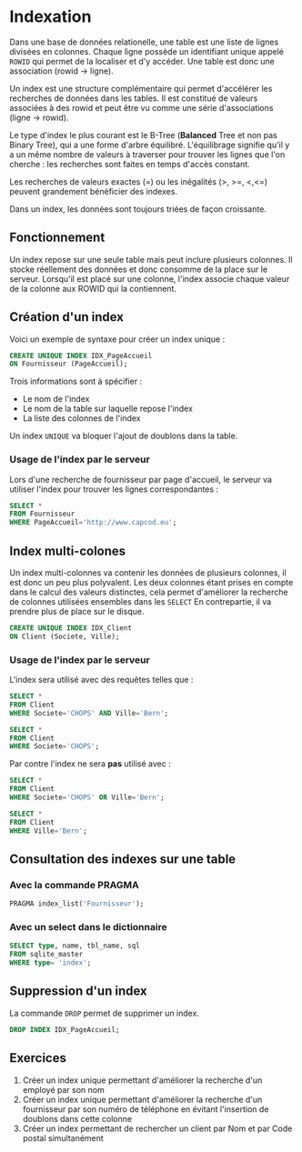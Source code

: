 # Indexation

Dans une base de données relationelle, une table est une liste de lignes divisées en colonnes. Chaque ligne possède un identifiant unique appelé `ROWID` qui permet de la localiser et d'y accéder. Une table est donc une association (rowid -> ligne).

Un index est une structure complémentaire qui permet d'accélérer les recherches de données dans les tables. Il est constitué de valeurs associées à des rowid et peut être vu comme une série d'associations (ligne -> rowid).

Le type d'index le plus courant est le B-Tree (**Balanced** Tree et non pas Binary Tree), qui a une forme d'arbre équilibré. L'équilibrage signifie qu'il y a un même nombre de valeurs à traverser pour trouver les lignes que l'on cherche : les recherches sont faites en temps d'accès constant.

Les recherches de valeurs exactes (=) ou les inégalités (>, >=, <,<=) peuvent grandement bénéficier des indexes.

Dans un index, les données sont toujours triées de façon croissante.


## Fonctionnement 

Un index repose sur une seule table mais peut inclure plusieurs colonnes. Il stocke réellement des données et donc consomme de la place sur le serveur. Lorsqu'il est placé sur une colonne, l'index associe chaque valeur de la colonne aux ROWID qui la contiennent. 


## Création d'un index

Voici un exemple de syntaxe pour créer un index unique : 

```sql
CREATE UNIQUE INDEX IDX_PageAccueil
ON Fournisseur (PageAccueil);
```

Trois informations sont à spécifier : 
- Le nom de l'index 
- Le nom de la table sur laquelle repose l'index
- La liste des colonnes de l'index

Un index `UNIQUE` va bloquer l'ajout de doublons dans la table. 



### Usage de l'index par le serveur 

Lors d'une recherche de fournisseur par page d'accueil, le serveur va utiliser l'index pour trouver les lignes correspondantes : 

```sql
SELECT * 
FROM Fournisseur 
WHERE PageAccueil='http://www.capcod.eu';
```


## Index multi-colones 

Un index multi-colonnes va contenir les données de plusieurs colonnes, il est donc un peu plus polyvalent. Les deux colonnes étant prises en compte dans le calcul des valeurs distinctes, cela permet d'améliorer la recherche de colonnes utilisées ensembles dans les `SELECT`
En contrepartie, il va prendre plus de place sur le disque.

```sql
CREATE UNIQUE INDEX IDX_Client
ON Client (Societe, Ville);
```


### Usage de l'index par le serveur 

L'index sera utilisé avec des requêtes telles que : 

```sql
SELECT * 
FROM Client 
WHERE Societe='CHOPS' AND Ville='Bern';
```

```sql
SELECT * 
FROM Client 
WHERE Societe='CHOPS';
```

Par contre l'index ne sera **pas** utilisé avec : 

```sql
SELECT * 
FROM Client 
WHERE Societe='CHOPS' OR Ville='Bern';
```

```sql
SELECT * 
FROM Client 
WHERE Ville='Bern';
```


## Consultation des indexes sur une table

### Avec la commande PRAGMA

```sql
PRAGMA index_list('Fournisseur');
```


### Avec un select dans le dictionnaire 

```sql
SELECT type, name, tbl_name, sql
FROM sqlite_master
WHERE type= 'index';
```


## Suppression d'un index

La commande `DROP` permet de supprimer un index.

```sql
DROP INDEX IDX_PageAccueil;
```

## Exercices

1. Créer un index unique permettant d'améliorer la recherche d'un employé par son nom
2. Créer un index unique permettant d'améliorer la recherche d'un fournisseur par son numéro de téléphone en évitant l'insertion de doublons dans cette colonne
3. Créer un index permettant de rechercher un client par Nom et par Code postal simultanément